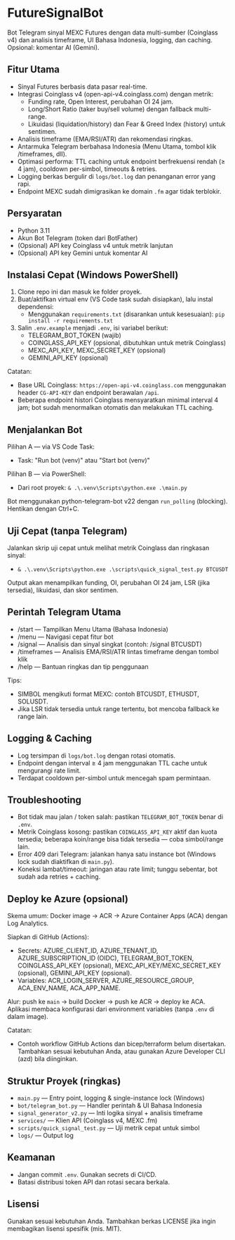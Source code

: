 # FutureSignalBot

Bot Telegram sinyal MEXC Futures dengan data multi-sumber (Coinglass v4) dan analisis timeframe, UI Bahasa Indonesia, logging, dan caching. Opsional: komentar AI (Gemini).

## Fitur Utama

- Sinyal Futures berbasis data pasar real-time.
- Integrasi Coinglass v4 (open-api-v4.coinglass.com) dengan metrik:
  - Funding rate, Open Interest, perubahan OI 24 jam.
  - Long/Short Ratio (taker buy/sell volume) dengan fallback multi-range.
  - Likuidasi (liquidation/history) dan Fear & Greed Index (history) untuk sentimen.
- Analisis timeframe (EMA/RSI/ATR) dan rekomendasi ringkas.
- Antarmuka Telegram berbahasa Indonesia (Menu Utama, tombol klik /timeframes, dll).
- Optimasi performa: TTL caching untuk endpoint berfrekuensi rendah (≥ 4 jam), cooldown per-simbol, timeouts & retries.
- Logging berkas bergulir di `logs/bot.log` dan penanganan error yang rapi.
- Endpoint MEXC sudah dimigrasikan ke domain `.fm` agar tidak terblokir.

## Persyaratan

- Python 3.11
- Akun Bot Telegram (token dari BotFather)
- (Opsional) API key Coinglass v4 untuk metrik lanjutan
- (Opsional) API key Gemini untuk komentar AI

## Instalasi Cepat (Windows PowerShell)

1. Clone repo ini dan masuk ke folder proyek.
2. Buat/aktifkan virtual env (VS Code task sudah disiapkan), lalu instal dependensi:
   - Menggunakan `requirements.txt` (disarankan untuk kesesuaian): `pip install -r requirements.txt`
3. Salin `.env.example` menjadi `.env`, isi variabel berikut:
   - TELEGRAM_BOT_TOKEN (wajib)
   - COINGLASS_API_KEY (opsional, dibutuhkan untuk metrik Coinglass)
   - MEXC_API_KEY, MEXC_SECRET_KEY (opsional)
   - GEMINI_API_KEY (opsional)

Catatan:

- Base URL Coinglass: `https://open-api-v4.coinglass.com` menggunakan header `CG-API-KEY` dan endpoint berawalan `/api`.
- Beberapa endpoint histori Coinglass mensyaratkan minimal interval 4 jam; bot sudah menormalkan otomatis dan melakukan TTL caching.

## Menjalankan Bot

Pilihan A — via VS Code Task:

- Task: "Run bot (venv)" atau "Start bot (venv)"

Pilihan B — via PowerShell:

- Dari root proyek: `& .\.venv\Scripts\python.exe .\main.py`

Bot menggunakan python-telegram-bot v22 dengan `run_polling` (blocking). Hentikan dengan Ctrl+C.

## Uji Cepat (tanpa Telegram)

Jalankan skrip uji cepat untuk melihat metrik Coinglass dan ringkasan sinyal:

- `& .\.venv\Scripts\python.exe .\scripts\quick_signal_test.py BTCUSDT`

Output akan menampilkan funding, OI, perubahan OI 24 jam, LSR (jika tersedia), likuidasi, dan skor sentimen.

## Perintah Telegram Utama

- /start — Tampilkan Menu Utama (Bahasa Indonesia)
- /menu — Navigasi cepat fitur bot
- /signal <SIMBOL> — Analisis dan sinyal singkat (contoh: /signal BTCUSDT)
- /timeframes <SIMBOL> — Analisis EMA/RSI/ATR lintas timeframe dengan tombol klik
- /help — Bantuan ringkas dan tip penggunaan

Tips:

- SIMBOL mengikuti format MEXC: contoh BTCUSDT, ETHUSDT, SOLUSDT.
- Jika LSR tidak tersedia untuk range tertentu, bot mencoba fallback ke range lain.

## Logging & Caching

- Log tersimpan di `logs/bot.log` dengan rotasi otomatis.
- Endpoint dengan interval ≥ 4 jam menggunakan TTL cache untuk mengurangi rate limit.
- Terdapat cooldown per-simbol untuk mencegah spam permintaan.

## Troubleshooting

- Bot tidak mau jalan / token salah: pastikan `TELEGRAM_BOT_TOKEN` benar di `.env`.
- Metrik Coinglass kosong: pastikan `COINGLASS_API_KEY` aktif dan kuota tersedia; beberapa koin/range bisa tidak tersedia — coba simbol/range lain.
- Error 409 dari Telegram: jalankan hanya satu instance bot (Windows lock sudah diaktifkan di `main.py`).
- Koneksi lambat/timeout: jaringan atau rate limit; tunggu sebentar, bot sudah ada retries + caching.

## Deploy ke Azure (opsional)

Skema umum: Docker image → ACR → Azure Container Apps (ACA) dengan Log Analytics.

Siapkan di GitHub (Actions):

- Secrets: AZURE_CLIENT_ID, AZURE_TENANT_ID, AZURE_SUBSCRIPTION_ID (OIDC), TELEGRAM_BOT_TOKEN, COINGLASS_API_KEY (opsional), MEXC_API_KEY/MEXC_SECRET_KEY (opsional), GEMINI_API_KEY (opsional).
- Variables: ACR_LOGIN_SERVER, AZURE_RESOURCE_GROUP, ACA_ENV_NAME, ACA_APP_NAME.

Alur: push ke `main` → build Docker → push ke ACR → deploy ke ACA. Aplikasi membaca konfigurasi dari environment variables (tanpa `.env` di dalam image).

Catatan:

- Contoh workflow GitHub Actions dan bicep/terraform belum disertakan. Tambahkan sesuai kebutuhan Anda, atau gunakan Azure Developer CLI (azd) bila diinginkan.

## Struktur Proyek (ringkas)

- `main.py` — Entry point, logging & single-instance lock (Windows)
- `bot/telegram_bot.py` — Handler perintah & UI Bahasa Indonesia
- `signal_generator_v2.py` — Inti logika sinyal + analisis timeframe
- `services/` — Klien API (Coinglass v4, MEXC .fm)
- `scripts/quick_signal_test.py` — Uji metrik cepat untuk simbol
- `logs/` — Output log

## Keamanan

- Jangan commit `.env`. Gunakan secrets di CI/CD.
- Batasi distribusi token API dan rotasi secara berkala.

## Lisensi

Gunakan sesuai kebutuhan Anda. Tambahkan berkas LICENSE jika ingin membagikan lisensi spesifik (mis. MIT).

